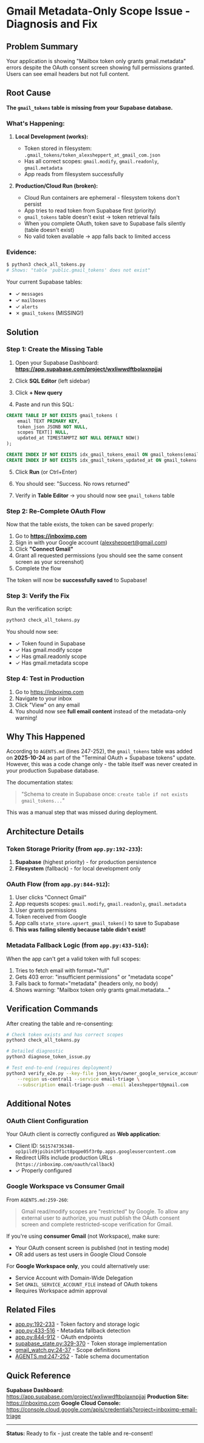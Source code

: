 # Gmail Metadata-Only Scope Issue - Diagnosis and Fix

## Problem Summary

Your application is showing "Mailbox token only grants gmail.metadata" errors despite the OAuth consent screen showing full permissions granted. Users can see email headers but not full content.

## Root Cause

**The `gmail_tokens` table is missing from your Supabase database.**

### What's Happening:

1. **Local Development (works):**
   - Token stored in filesystem: `.gmail_tokens/token_alexsheppert_at_gmail_com.json`
   - Has all correct scopes: `gmail.modify`, `gmail.readonly`, `gmail.metadata`
   - App reads from filesystem successfully

2. **Production/Cloud Run (broken):**
   - Cloud Run containers are ephemeral - filesystem tokens don't persist
   - App tries to read token from Supabase first (priority)
   - `gmail_tokens` table doesn't exist → token retrieval fails
   - When you complete OAuth, token save to Supabase fails silently (table doesn't exist)
   - No valid token available → app falls back to limited access

### Evidence:

```bash
$ python3 check_all_tokens.py
# Shows: "table 'public.gmail_tokens' does not exist"
```

Your current Supabase tables:
- ✓ `messages`
- ✓ `mailboxes`
- ✓ `alerts`
- ✗ `gmail_tokens` (MISSING!)

## Solution

### Step 1: Create the Missing Table

1. Open your Supabase Dashboard:
   **https://app.supabase.com/project/wxliwwdftbolaxnpjjaj**

2. Click **SQL Editor** (left sidebar)

3. Click **+ New query**

4. Paste and run this SQL:

```sql
CREATE TABLE IF NOT EXISTS gmail_tokens (
    email TEXT PRIMARY KEY,
    token_json JSONB NOT NULL,
    scopes TEXT[] NULL,
    updated_at TIMESTAMPTZ NOT NULL DEFAULT NOW()
);

CREATE INDEX IF NOT EXISTS idx_gmail_tokens_email ON gmail_tokens(email);
CREATE INDEX IF NOT EXISTS idx_gmail_tokens_updated_at ON gmail_tokens(updated_at);
```

5. Click **Run** (or Ctrl+Enter)

6. You should see: "Success. No rows returned"

7. Verify in **Table Editor** → you should now see `gmail_tokens` table

### Step 2: Re-Complete OAuth Flow

Now that the table exists, the token can be saved properly:

1. Go to **https://inboximp.com**
2. Sign in with your Google account (alexsheppert@gmail.com)
3. Click **"Connect Gmail"**
4. Grant all requested permissions (you should see the same consent screen as your screenshot)
5. Complete the flow

The token will now be **successfully saved** to Supabase!

### Step 3: Verify the Fix

Run the verification script:

```bash
python3 check_all_tokens.py
```

You should now see:
- ✓ Token found in Supabase
- ✓ Has gmail.modify scope
- ✓ Has gmail.readonly scope
- ✓ Has gmail.metadata scope

### Step 4: Test in Production

1. Go to https://inboximp.com
2. Navigate to your inbox
3. Click "View" on any email
4. You should now see **full email content** instead of the metadata-only warning!

## Why This Happened

According to `AGENTS.md` (lines 247-252), the `gmail_tokens` table was added on **2025-10-24** as part of the "Terminal OAuth + Supabase tokens" update. However, this was a code change only - the table itself was never created in your production Supabase database.

The documentation states:
> "Schema to create in Supabase once: `create table if not exists gmail_tokens...`"

This was a manual step that was missed during deployment.

## Architecture Details

### Token Storage Priority (from `app.py:192-233`):

1. **Supabase** (highest priority) - for production persistence
2. **Filesystem** (fallback) - for local development only

### OAuth Flow (from `app.py:844-912`):

1. User clicks "Connect Gmail"
2. App requests scopes: `gmail.modify`, `gmail.readonly`, `gmail.metadata`
3. User grants permissions
4. Token received from Google
5. App calls `state_store.upsert_gmail_token()` to save to Supabase
6. **This was failing silently because table didn't exist!**

### Metadata Fallback Logic (from `app.py:433-516`):

When the app can't get a valid token with full scopes:
1. Tries to fetch email with format="full"
2. Gets 403 error: "insufficient permissions" or "metadata scope"
3. Falls back to format="metadata" (headers only, no body)
4. Shows warning: "Mailbox token only grants gmail.metadata..."

## Verification Commands

After creating the table and re-consenting:

```bash
# Check token exists and has correct scopes
python3 check_all_tokens.py

# Detailed diagnostic
python3 diagnose_token_issue.py

# Test end-to-end (requires deployment)
python3 verify_e2e.py --key-file json_keys/owner_google_service_account_key.json \
    --region us-central1 --service email-triage \
    --subscription email-triage-push --email alexsheppert@gmail.com
```

## Additional Notes

### OAuth Client Configuration

Your OAuth client is correctly configured as **Web application**:
- Client ID: `561574736348-op1pild9jpibin19f1ct8pqpe05f3r0p.apps.googleusercontent.com`
- Redirect URIs include production URLs (`https://inboximp.com/oauth/callback`)
- ✓ Properly configured

### Google Workspace vs Consumer Gmail

From `AGENTS.md:259-260`:
> Gmail read/modify scopes are "restricted" by Google. To allow any external user to authorize, you must publish the OAuth consent screen and complete restricted-scope verification for Gmail.

If you're using **consumer Gmail** (not Workspace), make sure:
- Your OAuth consent screen is published (not in testing mode)
- OR add users as test users in Google Cloud Console

For **Google Workspace only**, you could alternatively use:
- Service Account with Domain-Wide Delegation
- Set `GMAIL_SERVICE_ACCOUNT_FILE` instead of OAuth tokens
- Requires Workspace admin approval

## Related Files

- [app.py:192-233](app.py#L192-L233) - Token factory and storage logic
- [app.py:433-516](app.py#L433-L516) - Metadata fallback detection
- [app.py:844-912](app.py#L844-L912) - OAuth endpoints
- [supabase_state.py:329-370](supabase_state.py#L329-L370) - Token storage implementation
- [gmail_watch.py:24-37](gmail_watch.py#L24-L37) - Scope definitions
- [AGENTS.md:247-252](AGENTS.md#L247-L252) - Table schema documentation

## Quick Reference

**Supabase Dashboard:** https://app.supabase.com/project/wxliwwdftbolaxnpjjaj
**Production Site:** https://inboximp.com
**Google Cloud Console:** https://console.cloud.google.com/apis/credentials?project=inboximp-email-triage

---

**Status:** Ready to fix - just create the table and re-consent!
